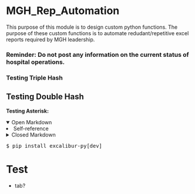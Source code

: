 # MGH_Rep_Automation
This purpose of this module is to design custom python functions.
The purpose of these custom functions is to automate redudant/repetitive excel reports required by MGH leadership.
### Reminder: Do not post any information on the current status of hospital operations.

### Testing Triple Hash
## Testing Double Hash
**Testing Asterisk:**

<details open>
  <summary>Open Markdown</summary>
  <li>Self-reference</li>
  </details>


<details>
<summary>Closed Markdown</summary>
<br>
  <li>Well, you asked for it!</li>
</details>

<pre>
$ pip install excalibur-py[dev]
</pre>

# Test
- tab?

